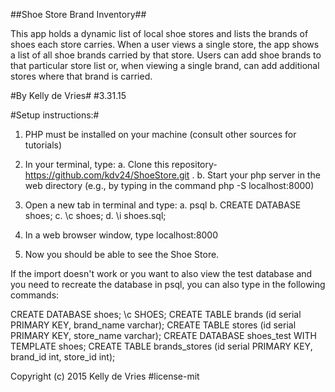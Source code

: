 ##Shoe Store Brand Inventory##

This app holds a dynamic list of local shoe stores and lists the brands of shoes each store carries.  When a user views a single store, the app shows a list of all shoe brands carried by that store.  Users can add shoe brands to that particular store list or, when viewing a single brand, can add additional stores where that brand is carried.

#By Kelly de Vries#
#3.31.15

#Setup instructions:#
1.  PHP must be installed on your machine (consult other sources for tutorials)

2.  In your terminal, type:
	a.  Clone this repository- https://github.com/kdv24/ShoeStore.git .
	b.  Start your php server in the web directory (e.g., by typing in the command php -S localhost:8000)

3.  Open a new tab in terminal and type:
	a.  psql
	b.  CREATE DATABASE shoes;
	c.  \c shoes;
	d.  \i shoes.sql;

3.  In a web browser window, type localhost:8000

4.  Now you should be able to see the Shoe Store.


If the import doesn't work or you want to also view the test database and you need to recreate the database in psql, you can also type in the following commands:

CREATE DATABASE shoes;
\c SHOES;
CREATE TABLE brands (id serial PRIMARY KEY, brand_name varchar);
CREATE TABLE stores (id serial PRIMARY KEY, store_name varchar);
CREATE DATABASE shoes_test WITH TEMPLATE shoes;
CREATE TABLE brands_stores (id serial PRIMARY KEY, brand_id int, store_id int);


Copyright (c) 2015 Kelly de Vries
#license-mit
